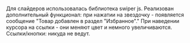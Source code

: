 Для слайдеров использовалась библиотека swiper js.
Реализован дополнительный функционал: при нажатии на звездочку - появляется сообщение "Товар добавлен в раздел "Избранное"."
При наведении курсора на ссылки - они меняют цвет и немного увеличиваются. Ссылки/кнопки: никуда не ведут.


 
 
